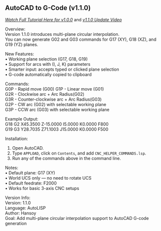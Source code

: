 AutoCAD to G-Code (v1.1.0)
--------------------------
*[Watch Full Tutorial Here for v1.0.0](https://www.youtube.com/watch?v=bIPuGLiqasY&t=504s)*  and *[v1.1.0 Update Video](https://www.youtube.com/watch?v=TD5tBZHAWmY)*

Overview:  
Version 1.1.0 introduces multi-plane circular interpolation.  
You can now generate G02 and G03 commands for G17 (XY), G18 (XZ), and G19 (YZ) planes.  

New Features:  
• Working plane selection (G17, G18, G19)  
• Support for arcs with (I, J, K) parameters  
• Smarter input: accepts typed or clicked plane selection  
• G-code automatically copied to clipboard  

Commands:  
G0P - Rapid move (G00)
G1P - Linear move (G01)  
G2R - Clockwise arc + Arc Radius(G02)  
G3R - Counter-clockwise arc + Arc Radius(G03)  
G2P - CW arc (G02) with selectable working plane  
G3P - CCW arc (G03) with selectable working plane  

Example Output:  
G18 G2 X45.3500 Z-15.0000 I5.0000 K0.0000 F800  
G19 G3 Y28.7035 Z71.1003 J15.0000 K0.0000 F500  

Installation:
1. Open AutoCAD.
2. Type `APPLOAD`, click on `Contents`, and add `CNC_HELPER_COMMANDS.lsp`.
3. Run any of the commands above in the command line.

Notes:  
• Default plane: G17 (XY)  
• World UCS only — no need to rotate UCS  
• Default feedrate: F2000  
• Works for basic 3-axis CNC setups  

Version Info:  
Version: 1.1.0    
Language: AutoLISP    
Author: Hansoy    
Goal: Add multi-plane circular interpolation support to AutoCAD G-code generation
